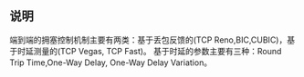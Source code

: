 
## 说明
端到端的拥塞控制机制主要有两类：基于丢包反馈的(TCP Reno,BIC,CUBIC)，基于时延测量的(TCP Vegas, TCP Fast)。
基于时延的参数主要有三种：Round Trip Time,One-Way Delay, One-Way Delay Variation。